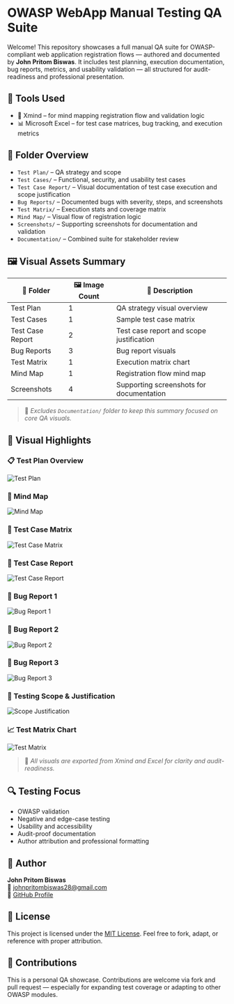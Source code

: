 # OWASP WebApp Manual Testing QA Suite

Welcome! This repository showcases a full manual QA suite for OWASP-compliant web application registration flows — authored and documented by **John Pritom Biswas**. It includes test planning, execution documentation, bug reports, metrics, and usability validation — all structured for audit-readiness and professional presentation.

## 🧰 Tools Used

- 🧠 Xmind – for mind mapping registration flow and validation logic
- 📊 Microsoft Excel – for test case matrices, bug tracking, and execution metrics

## 📁 Folder Overview

- `Test Plan/` – QA strategy and scope
- `Test Cases/` – Functional, security, and usability test cases
- `Test Case Report/` – Visual documentation of test case execution and scope justification
- `Bug Reports/` – Documented bugs with severity, steps, and screenshots
- `Test Matrix/` – Execution stats and coverage matrix
- `Mind Map/` – Visual flow of registration logic
- `Screenshots/` – Supporting screenshots for documentation and validation
- `Documentation/` – Combined suite for stakeholder review

## 🖼️ Visual Assets Summary

| 📁 Folder           | 🖼️ Image Count | 📝 Description                         |
|---------------------|----------------|-----------------------------------------|
| Test Plan           | 1              | QA strategy visual overview             |
| Test Cases          | 1              | Sample test case matrix                 |
| Test Case Report    | 2              | Test case report and scope justification|
| Bug Reports         | 3              | Bug report visuals                      |
| Test Matrix         | 1              | Execution matrix  chart                 |
| Mind Map            | 1              | Registration flow mind map              |
| Screenshots         | 4              | Supporting screenshots for documentation|

> 📌 *Excludes `Documentation/` folder to keep this summary focused on core QA visuals.*

## 🧠 Visual Highlights

### 📋 Test Plan Overview
![Test Plan](Test%20Plan/test_plan.png)

### 🧠 Mind Map
![Mind Map](Mind%20Map/mind_map_of_owasp.png)

### 🧪 Test Case Matrix
![Test Case Matrix](Test%20Cases/test_case.png)

### 🧾 Test Case Report
![Test Case Report](Test%20Case%20Report/test_case_report.png)

### 🐞 Bug Report 1
![Bug Report 1](Bug%20Reports/bug_report_1.png)

### 🐞 Bug Report 2
![Bug Report 2](Bug%20Reports/bug_report_2.png)

### 🐞 Bug Report 3
![Bug Report 3](Bug%20Reports/bug_report_3.png)

### 📌 Testing Scope & Justification
![Scope Justification](Test%20Case%20Report/test_scope_justifications.png)

### 📈 Test Matrix Chart
![Test Matrix](Test%20Matrix/test_matrix.png)



> 📌 *All visuals are exported from Xmind and Excel for clarity and audit-readiness.*

## 🔍 Testing Focus

- OWASP validation
- Negative and edge-case testing
- Usability and accessibility
- Audit-proof documentation
- Author attribution and professional formatting

## 📌 Author

**John Pritom Biswas**  
📧 johnpritombiswas28@gmail.com  
🔗 [GitHub Profile](https://github.com/johnpritombiswas)

## 📄 License

This project is licensed under the [MIT License](LICENSE). Feel free to fork, adapt, or reference with proper attribution.

## 🤝 Contributions

This is a personal QA showcase. Contributions are welcome via fork and pull request — especially for expanding test coverage or adapting to other OWASP modules.
